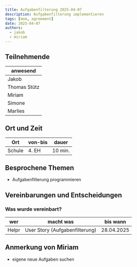 ```yaml
---
title: Aufgabenfilterung 2025-04-07
description: Aufgabenfilterung implementieren
tags: [mom, agreement]
date: 2025-04-07
authors:
  - jakob
  - miriam
---
```


## Teilnehmende

| anwesend     |
|--------------|
| Jakob        |
| Thomas Stütz |
| Miriam       |
| Simone       |
| Marlies      |

## Ort und Zeit

| Ort    | von-bis | dauer   |
|--------|---------|---------|
| Schule | 4. EH   | 10 min. |

## Besprochene Themen

* Aufgabenfilterung programmieren


## Vereinbarungen und Entscheidungen


### Was wurde vereinbart?

| wer      | macht was                       | bis wann   |
|----------|---------------------------------|------------|
| Helpr    | User Story (Aufgabenfilterung)  | 28.04.2025 |


## Anmerkung von Miriam

* eigene neue Aufgaben suchen